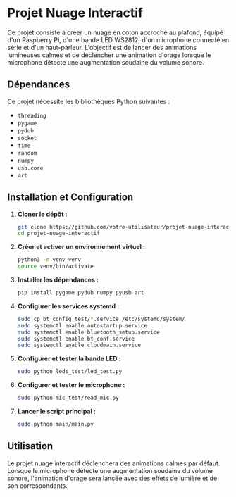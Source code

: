 # Projet Nuage Interactif

Ce projet consiste à créer un nuage en coton accroché au plafond, équipé d'un Raspberry Pi, d'une bande LED WS2812, d'un microphone connecté en série et d'un haut-parleur. L'objectif est de lancer des animations lumineuses calmes et de déclencher une animation d'orage lorsque le microphone détecte une augmentation soudaine du volume sonore.

## Dépendances

Ce projet nécessite les bibliothèques Python suivantes :

- `threading`
- `pygame`
- `pydub`
- `socket`
- `time`
- `random`
- `numpy`
- `usb.core`
- `art`

## Installation et Configuration

1. **Cloner le dépôt :**
    ```sh
    git clone https://github.com/votre-utilisateur/projet-nuage-interactif.git
    cd projet-nuage-interactif
    ```

2. **Créer et activer un environnement virtuel :**
    ```sh
    python3 -m venv venv
    source venv/bin/activate
    ```

3. **Installer les dépendances :**
    ```sh
    pip install pygame pydub numpy pyusb art
    ```

4. **Configurer les services systemd :**
    ```sh
    sudo cp bt_config_test/*.service /etc/systemd/system/
    sudo systemctl enable autostartup.service
    sudo systemctl enable bluetooth_setup.service
    sudo systemctl enable bt_conf.service
    sudo systemctl enable cloudmain.service
    ```

5. **Configurer et tester la bande LED :**
    ```sh
    sudo python leds_test/led_test.py
    ```

6. **Configurer et tester le microphone :**
    ```sh
    sudo python mic_test/read_mic.py
    ```

7. **Lancer le script principal :**
    ```sh
    sudo python main/main.py
    ```

## Utilisation

Le projet nuage interactif déclenchera des animations calmes par défaut. Lorsque le microphone détecte une augmentation soudaine du volume sonore, l'animation d'orage sera lancée avec des effets de lumière et de son correspondants.
